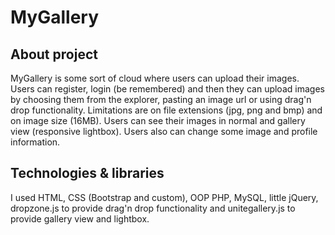 # MyGallery
## About project
MyGallery is some sort of cloud where users can upload their images. Users can register, login (be remembered) and then they can upload images by choosing them from the explorer, pasting an image url or using drag'n drop functionality. Limitations are on file extensions (jpg, png and bmp) and on image size (16MB). Users can see their images in normal and gallery view (responsive lightbox). Users also can change some image and profile information.
## Technologies & libraries
I used HTML, CSS (Bootstrap and custom), OOP PHP, MySQL, little jQuery, dropzone.js to provide drag'n drop functionality and unitegallery.js to provide gallery view and lightbox.
